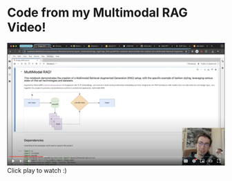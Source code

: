 # Code from my Multimodal RAG Video!

[![X](yt_pic.png)](https://youtu.be/OPGmeFmFyq0)
Click play to watch :)
